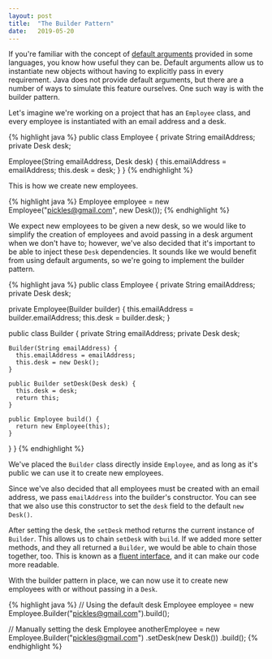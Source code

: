 ```yaml
---
layout: post
title:  "The Builder Pattern"
date:   2019-05-20
---
```


If you're familiar with the concept of [default arguments](https://en.wikipedia.org/wiki/Default_argument) provided in some languages, you know how useful they can be. Default arguments allow us to instantiate new objects without having to explicitly pass in every requirement. Java does not provide default arguments, but there are a number of ways to simulate this feature ourselves. One such way is with the builder pattern.

Let's imagine we're working on a project that has an `Employee` class, and every employee is instantiated with an email address and a desk.

{% highlight java %}
public class Employee {
  private String emailAddress;
  private Desk desk;

  Employee(String emailAddress, Desk desk) {
    this.emailAddress = emailAddress;
    this.desk = desk;
  }
}
{% endhighlight %}

This is how we create new employees.

{% highlight java %}
Employee employee = new Employee("pickles@gmail.com", new Desk());
{% endhighlight %}

We expect new employees to be given a new desk, so we would like to simplify the creation of employees and avoid passing in a desk argument when we don't have to; however, we've also decided that it's important to be able to inject these `Desk` dependencies. It sounds like we would benefit from using default arguments, so we're going to implement the builder pattern.

{% highlight java %}
public class Employee {
  private String emailAddress;
  private Desk desk;

  private Employee(Builder builder) {
    this.emailAddress = builder.emailAddress;
    this.desk = builder.desk;
  }

  public class Builder {
    private String emailAddress;
    private Desk desk;

    Builder(String emailAddress) {
      this.emailAddress = emailAddress;
      this.desk = new Desk();
    }

    public Builder setDesk(Desk desk) {
      this.desk = desk;
      return this;
    }

    public Employee build() {
      return new Employee(this);
    }
  }
}
{% endhighlight %}

We've placed the `Builder` class directly inside `Employee`, and as long as it's public we can use it to create new employees.

Since we've also decided that all employees must be created with an email address, we pass `emailAddress` into the builder's constructor. You can see that we also use this constructor to set the `desk` field to the default `new Desk()`.

After setting the desk, the `setDesk` method returns the current instance of `Builder`. This allows us to chain `setDesk` with `build`. If we added more setter methods, and they all returned a `Builder`, we would be able to chain those together, too. This is known as a [fluent interface](https://en.wikipedia.org/wiki/Fluent_interface), and it can make our code more readable.

With the builder pattern in place, we can now use it to create new employees with or without passing in a `Desk`.

{% highlight java %}
// Using the default desk
Employee employee = new Employee.Builder("pickles@gmail.com").build();

// Manually setting the desk
Employee anotherEmployee = new Employee.Builder("pickles@gmail.com")
            .setDesk(new Desk())
            .build();
{% endhighlight %}
